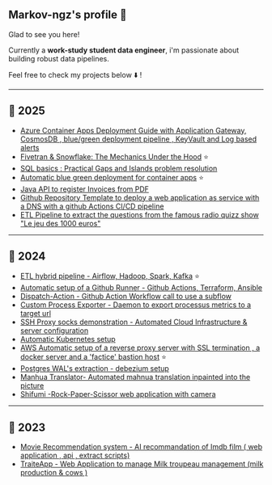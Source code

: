 ## Markov-ngz's  profile 👋

Glad to see you here! 

Currently a **work-study student data engineer**, i'm passionate about building robust data pipelines. 

Feel free to check my projects below ⬇️ ! 

---------

## 📆 2025
- [Azure Container Apps Deployment Guide with Application Gateway, CosmosDB , blue/green deployment pipeline , KeyVault and Log based alerts](https://medium.com/@markov-ngz/azure-container-apps-deployment-guide-with-applicationgateway-cosmosdb-blue-green-deployment-1f1373d0a28a)
- [Fivetran & Snowflake: The Mechanics Under the Hood](https://medium.com/@markov-ngz/how-does-fivetran-import-data-into-a-snowflake-database-996d31fd3f9f) ⭐
- [SQL basics : Practical Gaps and Islands problem resolution](https://medium.com/@markov-ngz/sql-practical-gaps-and-islands-problem-resolution-ebec37705f7a)
- [Automatic blue green deployment for container apps](https://github.com/markov-ngz/az-containerapp-bluegreen-deploy) ⭐
- [Java API to register Invoices from PDF](https://github.com/markov-ngz/invoice-reader)
- [Github Repository Template to deploy a web application as service with a DNS with a github Actions CI/CD pipeline](https://github.com/markov-ngz/service-repository-template)
- [ETL Pipeline to extract the questions from the famous radio quizz show "Le jeu des 1000 euros"](https://github.com/markov-ngz/ETL_1000euros)
---------

## 📆 2024
- [ETL hybrid pipeline - Airflow, Hadoop, Spark, Kafka](https://github.com/markov-ngz/ETL_hybrid_pipeline) ⭐
- [Automatic setup of a Github Runner  - Github Actions, Terraform, Ansible](https://github.com/markov-ngz/github_runner_auto)
- [Dispatch-Action - Github Action Workflow call to use a subflow ](https://github.com/markov-ngz/dispatch-action)
- [Custom Process Exporter - Daemon to export processus metrics to a target url](https://github.com/markov-ngz/custom_process_exporter)
- [SSH Proxy socks demonstration - Automated Cloud Infrastructure & server configuration](https://github.com/markov-ngz/ssh_proxy_socks) 
- [Automatic Kubernetes setup](https://github.com/markov-ngz/k8s_auto_setup)
- [AWS Automatic setup of a reverse proxy server with SSL termination , a docker server and a 'factice' bastion host](https://github.com/markov-ngz/auto_reverseproxy_docker) ⭐
- [Postgres WAL's extraction - debezium setup](https://github.com/markov-ngz/postgres_cdc_debezium) 
- [Manhua Translator- Automated mahnua translation inpainted into the picture](https://github.com/markov-ngz/manhua_translator) 
- [Shifumi -Rock-Paper-Scissor web application with camera](https://github.com/markov-ngz/shifumi)
---------

## 📆 2023
- [Movie Recommendation system - AI recommandation of Imdb film ( web application , api , extract scripts) ](https://github.com/markov-ngz/Movie-Recommendation)
- [TraiteApp - Web Application to manage Milk troupeau management (milk production & cows )](https://github.com/markov-ngz/TraiteApp)




